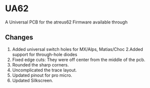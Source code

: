 # UA62
A Universal PCB for the atreus62
Firmware available through

## Changes
1. Added universal switch holes for MX/Alps, Matias/Choc
2.Added support for through-hole diodes
3. Fixed edge cuts: They were off center from the middle of the pcb.
4. Rounded the sharp corners.
5. Uncomplicated the trace layout.
6. Updated pinout for pro micro.
7. Updated Silkscreen.
